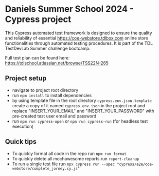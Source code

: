 # Daniels Summer School 2024 - Cypress project

This Cypress automated test framework is designed to ensure the quality and reliability of essential https://coe-webstore.tdlbox.com online store functionalities through automated testing procedures. It is part of the TDL TestDevLab Summer challenge bootcamp.

Full test plan can be found here: https://tdlschool.atlassian.net/browse/TSS22N-265

## Project setup

- navigate to project root directory
- run `npm install` to install dependencies
- by using template file in the root directory `cypress.env.json.template` create a copy of it named `cypress.env.json` in the project root and replace "INSERT_YOUR_EMAIL" and "INSERT_YOUR_PASSWORD" with pre-created test user email and password
- run `npm run cypress-open` or `npm run cypress-run` (for headless test execution)

## Quick tips

- To quickly format all code in the repo run `npm run format`
- To quickly delete all mochawesome reports run `report-cleanup`
- To run a single test file run `npx cypress run --spec "cypress/e2e/coe-webstore/complete_jorney.cy.js"`
